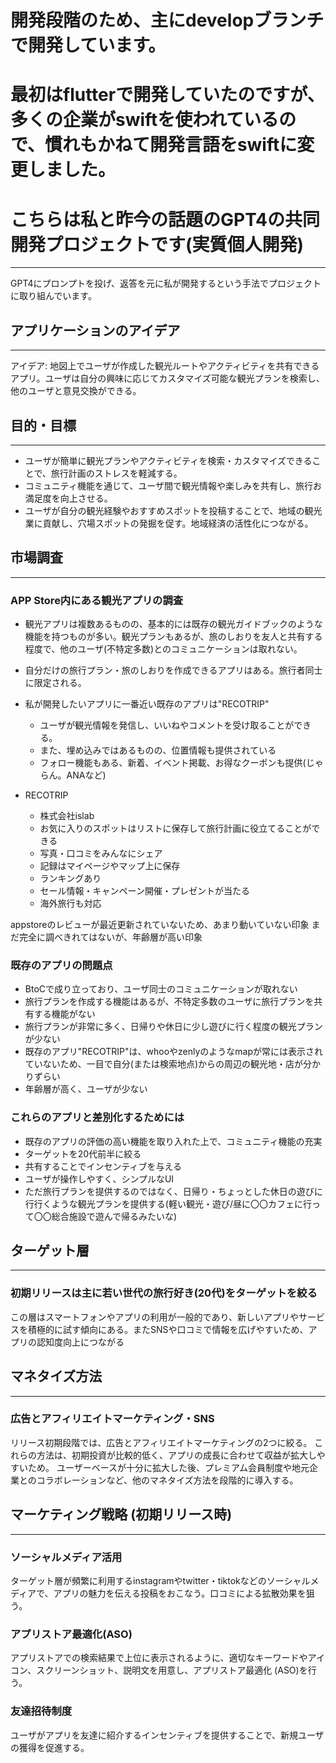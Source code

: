 # 開発段階のため、主にdevelopブランチで開発しています。
# 最初はflutterで開発していたのですが、多くの企業がswiftを使われているので、慣れもかねて開発言語をswiftに変更しました。
# こちらは私と昨今の話題のGPT4の共同開発プロジェクトです(実質個人開発)

---
GPT4にプロンプトを投げ、返答を元に私が開発するという手法でプロジェクトに取り組んでいます。

## アプリケーションのアイデア

---
アイデア: 地図上でユーザが作成した観光ルートやアクティビティを共有できるアプリ。ユーザは自分の興味に応じてカスタマイズ可能な観光プランを検索し、他のユーザと意見交換ができる。

## 目的・目標

---

+ ユーザが簡単に観光プランやアクティビティを検索・カスタマイズできることで、旅行計画のストレスを軽減する。
+ コミュニティ機能を通じて、ユーザ間で観光情報や楽しみを共有し、旅行お満足度を向上させる。
+ ユーザが自分の観光経験やおすすめスポットを投稿することで、地域の観光業に貢献し、穴場スポットの発掘を促す。地域経済の活性化につながる。

## 市場調査

---

### APP Store内にある観光アプリの調査

+ 観光アプリは複数あるものの、基本的には既存の観光ガイドブックのような機能を持つものが多い。観光プランもあるが、旅のしおりを友人と共有する程度で、他のユーザ(不特定多数)とのコミュニケーションは取れない。
+ 自分だけの旅行プラン・旅のしおりを作成できるアプリはある。旅行者同士に限定される。
+ 私が開発したいアプリに一番近い既存のアプリは"RECOTRIP"
  + ユーザが観光情報を発信し、いいねやコメントを受け取ることができる。
  + また、埋め込みではあるものの、位置情報も提供されている
  + フォロー機能もある、新着、イベント掲載、お得なクーポンも提供(じゃらん。ANAなど)

+ RECOTRIP
  + 株式会社islab
  + お気に入りのスポットはリストに保存して旅行計画に役立てることができる
  + 写真・口コミをみんなにシェア
  + 記録はマイページやマップ上に保存
  + ランキングあり
  + セール情報・キャンペーン開催・プレゼントが当たる
  + 海外旅行も対応

appstoreのレビューが最近更新されていないため、あまり動いていない印象
まだ完全に調べきれてはないが、年齢層が高い印象

### 既存のアプリの問題点

+ BtoCで成り立っており、ユーザ同士のコミュニケーションが取れない
+ 旅行プランを作成する機能はあるが、不特定多数のユーザに旅行プランを共有する機能がない
+ 旅行プランが非常に多く、日帰りや休日に少し遊びに行く程度の観光プランが少ない
+ 既存のアプリ"RECOTRIP"は、whooやzenlyのようなmapが常には表示されていないため、一目で自分(または検索地点)からの周辺の観光地・店が分かりずらい
+ 年齢層が高く、ユーザが少ない

### これらのアプリと差別化するためには

+ 既存のアプリの評価の高い機能を取り入れた上で、コミュニティ機能の充実
+ ターゲットを20代前半に絞る
+ 共有することでインセンティブを与える
+ ユーザが操作しやすく、シンプルなUI
+ ただ旅行プランを提供するのではなく、日帰り・ちょっとした休日の遊びに行行くような観光プランを提供する(軽い観光・遊び/昼に〇〇カフェに行って〇〇総合施設で遊んで帰るみたいな)

## ターゲット層

---

### 初期リリースは主に若い世代の旅行好き(20代)をターゲットを絞る

この層はスマートフォンやアプリの利用が一般的であり、新しいアプリやサービスを積極的に試す傾向にある。またSNSや口コミで情報を広げやすいため、アプリの認知度向上につながる

## マネタイズ方法

---

### 広告とアフィリエイトマーケティング・SNS

リリース初期段階では、広告とアフィリエイトマーケティングの2つに絞る。
これらの方法は、初期投資が比較的低く、アプリの成長に合わせて収益が拡大しやすいため。
ユーザーベースが十分に拡大した後、プレミアム会員制度や地元企業とのコラボレーションなど、他のマネタイズ方法を段階的に導入する。

## マーケティング戦略 (初期リリース時)

---

### ソーシャルメディア活用

ターゲット層が頻繁に利用するinstagramやtwitter・tiktokなどのソーシャルメディアで、アプリの魅力を伝える投稿をおこなう。口コミによる拡散効果を狙う。

### アプリストア最適化(ASO)

アプリストアでの検索結果で上位に表示されるように、適切なキーワードやアイコン、スクリーンショット、説明文を用意し、アプリストア最適化 (ASO)を行う。

### 友達招待制度

ユーザがアプリを友達に紹介するインセンティブを提供することで、新規ユーザの獲得を促進する。

